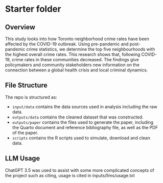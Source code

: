 # Starter folder

## Overview

This study looks into how Toronto neighborhood crime rates have been affected by the COVID-19 outbreak. Using pre-pandemic and post-pandemic crime statistics, we determine the top five neighbourhoods with the highest overall crime rates. This research shows that, following COVID-19, crime rates in these communities  decreased. The findings give policymakers and community stakeholders new information on the connection between a global health crisis and local criminal dynamics.

## File Structure

The repo is structured as:

-   `input/data` contains the data sources used in analysis including the raw data.
-   `outputs/data` contains the cleaned dataset that was constructed.
-   `outputs/paper` contains the files used to generate the paper, including the Quarto document and reference bibliography file, as well as the PDF of the paper. 
-   `scripts` contains the R scripts used to simulate, download and clean data.

## LLM Usage

ChatGPT 3.5 was used to assist with some more complicated concepts of the project such as citing, usage is cited in inputs/llms/usage.txt